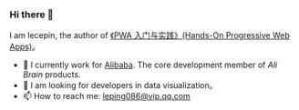 ### Hi there 👋

I am lecepin, the author of [《PWA 入门与实践》(Hands-On Progressive Web Apps)](https://item.jd.com/12855174.html)。

- 🔭 I currently work for [Alibaba](https://github.com/alibaba). The core development member of *Ali Brain* products.
- 👯 I am looking for developers in data visualization。
- 📫 How to reach me: leping086@vip.qq.com

<!--
**lecepin/lecepin** is a ✨ _special_ ✨ repository because its `README.md` (this file) appears on your GitHub profile.

Here are some ideas to get you started:

- 🔭 I’m currently working on ...
- 🌱 I’m currently learning ...
- 👯 I’m looking to collaborate on ...
- 🤔 I’m looking for help with ...
- 💬 Ask me about ...
- 📫 How to reach me: leping086@vip.qq.com
- 😄 Pronouns: ...
- ⚡ Fun fact: ...


-->
